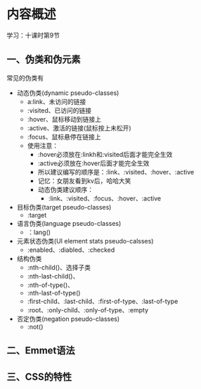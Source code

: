# 内容概述 

学习：十课时第9节

## 一、伪类和伪元素

常见的伪类有

+ 动态伪类(dynamic pseudo-classes)
  + a:link、未访问的链接
  + :visited、已访问的链接
  +  :hover、鼠标移动到链接上
  + :active、激活的链接(鼠标按上未松开)
  + :focus、鼠标悬停在链接上
  + 使用注意：
    + :hover必须放在:linkh和:visited后面才能完全生效
    + :active必须放在:hover后面才能完全生效
    + 所以建议编写的顺序是：:link、:visited、:hover、:active
    + 记忆：女朋友看到kv后，哈哈大笑
    + 动态伪类建议顺序：
      + :link、:visited、:focus、:hover、:active
+ 目标伪类(target pseudo-classes)
  + :target
+ 语言伪类(language pseudo-classes)
  + ：lang()
+ 元素状态伪类(UI element stats pseudo-calsses)
  + :enabled、:diabled、:checked
+ 结构伪类
  + :nth-child()、选择子类 
  + :nth-last-child()、
  + :nth-of-type()、
  + :nth-last-of-type()
  + :first-child、:last-child、:first-of-type、:last-of-type
  + :root、:only-child、:only-of-type、:empty
+ 否定伪类(negation pseudo-classes)
  + :not()

## 二、Emmet语法



## 三、CSS的特性

